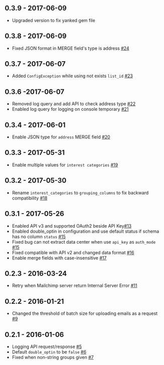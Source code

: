 ## 0.3.9 - 2017-06-09
- Upgraded version to fix yanked gem file

## 0.3.8 - 2017-06-09
- Fixed JSON format in MERGE field's type is address [#24](https://github.com/treasure-data/embulk-output-mailchimp/pull/24)

## 0.3.7 - 2017-06-07
- Added `ConfigException` while using not exists `list_id` [#23](https://github.com/treasure-data/embulk-output-mailchimp/pull/23)

## 0.3.6 -2017-06-07
- Removed log query and add API to check address type [#22](https://github.com/treasure-data/embulk-output-mailchimp/pull/22)
- Enabled log query for logging on console temporary [#21](https://github.com/treasure-data/embulk-output-mailchimp/pull/21)

## 0.3.4 - 2017-06-01
- Enable JSON type for `address` MERGE field [#20](https://github.com/treasure-data/embulk-output-mailchimp/pull/20)

## 0.3.3 - 2017-05-31
- Enable multiple values for `interest categories` [#19](https://github.com/treasure-data/embulk-output-mailchimp/pull/19)

## 0.3.2 - 2017-05-30
- Rename `interest_categories` to `grouping_columns` to fix backward compatibility [#18](https://github.com/treasure-data/embulk-output-mailchimp/pull/18)

## 0.3.1 - 2017-05-26
- Enabled API v3 and supported OAuth2 beside API Key[#13](https://github.com/treasure-data/embulk-output-mailchimp/pull/13)
- Enabled double_optin in configuration and use default status if schema has no column `status` [#15](https://github.com/treasure-data/embulk-output-mailchimp/pull/15)
- Fixed bug can not extract data center when use `api_key` as `auth_mode` [#15](https://github.com/treasure-data/embulk-output-mailchimp/pull/15)
- Fixed compatible with API v2 and changed data format [#16](https://github.com/treasure-data/embulk-output-mailchimp/pull/16)
- Enable merge fields with case-insensitive [#17](https://github.com/treasure-data/embulk-output-mailchimp/pull/17)

## 0.2.3 - 2016-03-24

- Retry when Mailchimp server return Internal Server Error [#11](https://github.com/treasure-data/embulk-output-mailchimp/pull/11)

## 0.2.2 - 2016-01-21

- Changed the threshold of batch size for uploading emails as a request [#9](https://github.com/treasure-data/embulk-output-mailchimp/pull/9)

## 0.2.1 - 2016-01-06

- Logging API request/response [#5](https://github.com/treasure-data/embulk-output-mailchimp/pull/5)
- Default `double_optin` to be `false` [#6](https://github.com/treasure-data/embulk-output-mailchimp/pull/6)
- Fixed when non-string groups given [#7](https://github.com/treasure-data/embulk-output-mailchimp/pull/7)

